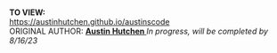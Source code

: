  <br> <b>TO VIEW: </b>
 <br>
 https://austinhutchen.github.io/austinscode
  <br>
ORIGINAL AUTHOR: <u><b>Austin Hutchen </b></u> 
*In progress, will be completed by 8/16/23*

